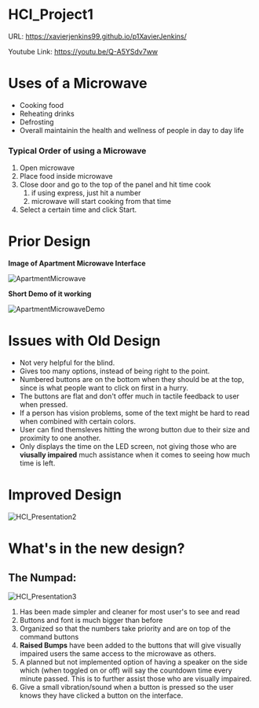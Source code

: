 
# HCI_Project1

URL: https://xavierjenkins99.github.io/p1XavierJenkins/

Youtube Link: https://youtu.be/Q-A5YSdv7ww

# Uses of a Microwave

* Cooking food
* Reheating drinks
* Defrosting
* Overall maintainin the health and wellness of people in day to day life
### Typical Order of using a Microwave
 1. Open microwave
 2. Place food inside microwave
 3. Close door and go to the top of the panel and hit time cook
      1. if using express, just hit a number 
      2. microwave will start cooking from that time
 4. Select a certain time and click Start.

# Prior Design

**Image of Apartment Microwave Interface**

![ApartmentMicrowave](https://user-images.githubusercontent.com/47511017/109829681-610e3800-7c03-11eb-96fc-bb52c15b73a1.jpg)


**Short Demo of it working**

![ApartmentMicrowaveDemo](https://user-images.githubusercontent.com/47511017/109870741-18b93f00-7c30-11eb-862a-99e79bc176d1.gif)


# Issues with Old Design

* Not very helpful for the blind.
* Gives too many options, instead of being right to the point.
* Numbered buttons are on the bottom when they should be at the top, since
  is what people want to click on first in a hurry.
* The buttons are flat and don't offer much in tactile feedback to user when pressed.
* If a person has vision problems, some of the text might be hard to read when combined with certain colors.
* User can find themsleves hitting the wrong button due to their size and proximity to one another.
* Only displays the time on the LED screen, not giving those who are **viusally impaired** much assistance when it comes to seeing how much time is left.


# Improved Design

![HCI_Presentation2](https://user-images.githubusercontent.com/47511017/109450946-d74b4880-7a11-11eb-94e4-9bd2c82fd6c7.png)


# What's in the new design?

## The Numpad:
 ![HCI_Presentation3](https://user-images.githubusercontent.com/47511017/109451034-1f6a6b00-7a12-11eb-9f74-5afd5019a2cc.png)
 
1. Has been made simpler and cleaner for most user's to see and read
2. Buttons and font is much bigger than before
3. Organized so that the numbers take priority and are on top of the command buttons
4. **Raised Bumps** have been added to the buttons that will give visually impaired users the same access to the microwave as others.
5. A planned but not implemented option of having a speaker on the side which (when toggled on or off) will say the countdown time every minute passed. This is to further assist those who are visually impaired.
6. Give a small vibration/sound when a button is pressed so the user knows they have clicked a button on the interface.





